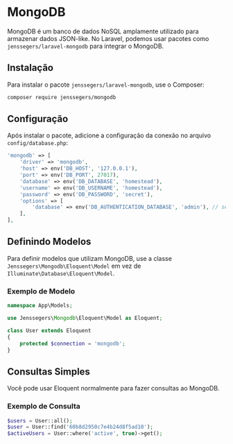 # MongoDB

MongoDB é um banco de dados NoSQL amplamente utilizado para armazenar dados JSON-like. No Laravel, podemos usar pacotes como `jenssegers/laravel-mongodb` para integrar o MongoDB.

## Instalação

Para instalar o pacote `jenssegers/laravel-mongodb`, use o Composer:

```bash
composer require jenssegers/mongodb
```

## Configuração

Após instalar o pacote, adicione a configuração da conexão no arquivo `config/database.php`:

```php
'mongodb' => [
    'driver' => 'mongodb',
    'host' => env('DB_HOST', '127.0.0.1'),
    'port' => env('DB_PORT', 27017),
    'database' => env('DB_DATABASE', 'homestead'),
    'username' => env('DB_USERNAME', 'homestead'),
    'password' => env('DB_PASSWORD', 'secret'),
    'options' => [
        'database' => env('DB_AUTHENTICATION_DATABASE', 'admin'), // se necessário
    ],
],
```

## Definindo Modelos

Para definir modelos que utilizam MongoDB, use a classe `Jenssegers\Mongodb\Eloquent\Model` em vez de `Illuminate\Database\Eloquent\Model`.

### Exemplo de Modelo

```php
namespace App\Models;

use Jenssegers\Mongodb\Eloquent\Model as Eloquent;

class User extends Eloquent
{
    protected $connection = 'mongodb';
}
```

## Consultas Simples

Você pode usar Eloquent normalmente para fazer consultas ao MongoDB.

### Exemplo de Consulta

```php
$users = User::all();
$user = User::find('60b8d2950c7e4b24d8f5ad10');
$activeUsers = User::where('active', true)->get();
```
